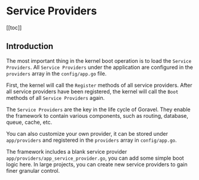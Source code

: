 # Service Providers

[[toc]]

## Introduction

The most important thing in the kernel boot operation is to load the `Service Providers`. All `Service Providers` under the application are configured in the `providers` array in the `config/app.go` file.

First, the kernel will call the `Register` methods of all service providers. After all service providers have been registered, the kernel will call the `Boot` methods of all `Service Providers` again.

The `Service Providers` are the key in the life cycle of Goravel. They enable the framework to contain various components, such as routing, database, queue, cache, etc.

You can also customize your own provider, it can be stored under `app/providers` and registered in the `providers` array in `config/app.go`.

The framework includes a blank service provider `app/providers/app_service_provider.go`, you can add some simple boot logic here. In large projects, you can create new service providers to gain finer granular control.

<CommentService/>

